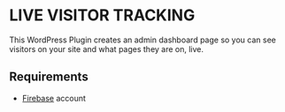 # LIVE VISITOR TRACKING #
This WordPress Plugin creates an admin dashboard page so you can see visitors on your site and what pages they are on, live.

## Requirements ##
* [Firebase](http://www.firebase.com) account